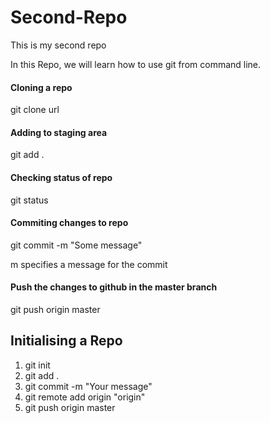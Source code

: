 # Second-Repo
This is my second repo

In this Repo, we will learn how to use git from command line.

#### Cloning a repo
git clone url

#### Adding to staging area
git add .

#### Checking status of repo
git status

#### Commiting changes to repo 
git commit -m "Some message"

m specifies a message for the commit

#### Push the changes to github in the master branch
git push origin master

## Initialising a Repo
1) git init
2) git add .
3) git commit -m "Your message"
4) git remote add origin "origin"
5) git push origin master
